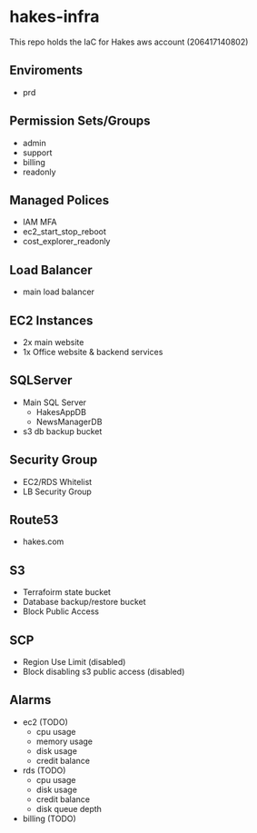 # hakes-infra

This repo holds the IaC for Hakes aws account (206417140802)

## Enviroments
* prd

## Permission Sets/Groups
* admin
* support
* billing
* readonly

## Managed Polices
* IAM MFA
* ec2_start_stop_reboot
* cost_explorer_readonly

## Load Balancer
* main load balancer

## EC2 Instances
* 2x main website
* 1x Office website & backend services

## SQLServer
* Main SQL Server
  * HakesAppDB
  * NewsManagerDB
* s3 db backup bucket

## Security Group
* EC2/RDS Whitelist
* LB Security Group

## Route53
* hakes.com

## S3
* Terrafoirm state bucket
* Database backup/restore bucket
* Block Public Access

## SCP
* Region Use Limit (disabled)
* Block disabling s3 public access (disabled)

## Alarms
* ec2 (TODO)
  * cpu usage
  * memory usage
  * disk usage
  * credit balance
* rds (TODO)
  * cpu usage
  * disk usage
  * credit balance
  * disk queue depth
* billing (TODO)
